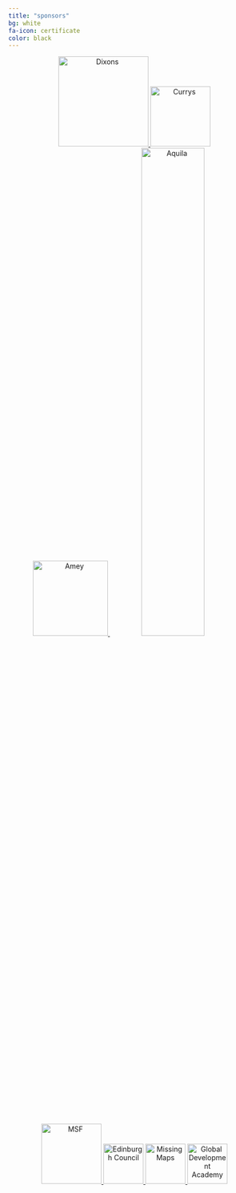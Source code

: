 ```yaml
---
title: "sponsors"
bg: white
fa-icon: certificate
color: black  
---
```


<div style="text-align: center">

<a href="//www.dixonscarphonegroup.com">
   <img class="img-sponsor" alt="Dixons" src="{{ site.baseurl }}/img/DixonsCarphone2.png" style="height: 180px;">
</a>

<a href="//www.currys.co.uk">
   <img class="img-sponsor" alt="Currys" src="{{ site.baseurl }}/img/currys.png" style="height: 120px;">
</a>

</div>

<div style="text-align: center">

<a href="//www.amey.co.uk">
   <img class="img-sponsor" alt="Amey" src="{{ site.baseurl }}/img/amey_logo.png" style="height: 150px;">
</a>

<a href="//www.aquilainsight.com">
   <img class="img-sponsor" alt="Aquila" src="{{ site.baseurl }}/img/aquila.png" style="width: 50%; height: auto;">
</a>

</div>
<div style="text-align: center">

<a href="//www.msf.org">
   <img class="img-sponsor" alt="MSF" src="{{ site.baseurl }}/img/msf.png" style="height: 120px;">
</a>

<a href="//www.edinburgh.gov.uk/">
   <img class="img-sponsor" alt="Edinburgh Council" src="{{ site.baseurl }}/img/Edinburgh_Council.svg" style="height: 80px;">
</a>

<a href="//www.missingmaps.org/">
   <img class="img-sponsor" alt="Missing Maps" src="{{ site.baseurl }}/img/missing_maps.png" style="height: 80px;">
</a>

<a href="//www.ed.ac.uk/schools-departments/global-development">
   <img class="img-sponsor" alt="Global Development Academy" src="{{ site.baseurl }}/img/GDA-logo.jpg" style="height: 80px;">
</a>

</div>
